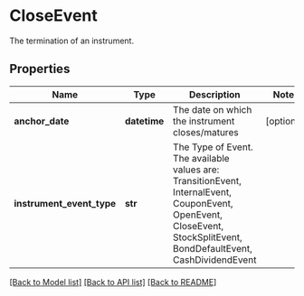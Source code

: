 # CloseEvent

The termination of an instrument.

## Properties
Name | Type | Description | Notes
------------ | ------------- | ------------- | -------------
**anchor_date** | **datetime** | The date on which the instrument closes/matures | [optional] 
**instrument_event_type** | **str** | The Type of Event. The available values are: TransitionEvent, InternalEvent, CouponEvent, OpenEvent, CloseEvent, StockSplitEvent, BondDefaultEvent, CashDividendEvent | 

[[Back to Model list]](../README.md#documentation-for-models) [[Back to API list]](../README.md#documentation-for-api-endpoints) [[Back to README]](../README.md)


